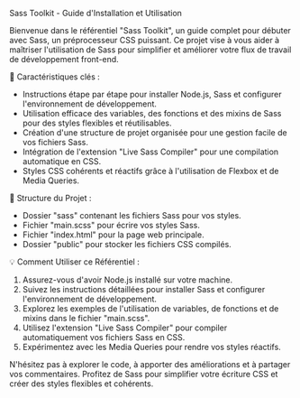 Sass Toolkit - Guide d'Installation et Utilisation

Bienvenue dans le référentiel "Sass Toolkit", un guide complet pour débuter avec Sass, un préprocesseur CSS puissant. Ce projet vise à vous aider à maîtriser l'utilisation de Sass pour simplifier et améliorer votre flux de travail de développement front-end.

🚀 Caractéristiques clés :

- Instructions étape par étape pour installer Node.js, Sass et configurer l'environnement de développement.
- Utilisation efficace des variables, des fonctions et des mixins de Sass pour des styles flexibles et réutilisables.
- Création d'une structure de projet organisée pour une gestion facile de vos fichiers Sass.
- Intégration de l'extension "Live Sass Compiler" pour une compilation automatique en CSS.
- Styles CSS cohérents et réactifs grâce à l'utilisation de Flexbox et de Media Queries.

📁 Structure du Projet :

- Dossier "sass" contenant les fichiers Sass pour vos styles.
- Fichier "main.scss" pour écrire vos styles Sass.
- Fichier "index.html" pour la page web principale.
- Dossier "public" pour stocker les fichiers CSS compilés.

💡 Comment Utiliser ce Référentiel :

1. Assurez-vous d'avoir Node.js installé sur votre machine.
2. Suivez les instructions détaillées pour installer Sass et configurer l'environnement de développement.
3. Explorez les exemples de l'utilisation de variables, de fonctions et de mixins dans le fichier "main.scss".
4. Utilisez l'extension "Live Sass Compiler" pour compiler automatiquement vos fichiers Sass en CSS.
5. Expérimentez avec les Media Queries pour rendre vos styles réactifs.

N'hésitez pas à explorer le code, à apporter des améliorations et à partager vos commentaires. Profitez de Sass pour simplifier votre écriture CSS et créer des styles flexibles et cohérents.
